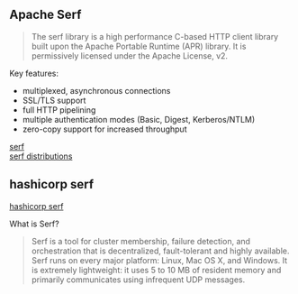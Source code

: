 ## Apache Serf  
> The serf library is a high performance C-based HTTP client library built upon the Apache Portable Runtime (APR) library. It is permissively licensed under the Apache License, v2.

Key features:
- multiplexed, asynchronous connections
- SSL/TLS support
- full HTTP pipelining
- multiple authentication modes (Basic, Digest, Kerberos/NTLM)
- zero-copy support for increased throughput

[serf](https://serf.apache.org/)  
[serf distributions](https://archive.apache.org/dist/serf/)  






## hashicorp serf  
[hashicorp serf](https://github.com/hashicorp/serf/tree/master)  

What is Serf?
> Serf is a tool for cluster membership, failure detection, and orchestration that is decentralized, fault-tolerant and highly available. Serf runs on every major platform: Linux, Mac OS X, and Windows. It is extremely lightweight: it uses 5 to 10 MB of resident memory and primarily communicates using infrequent UDP messages.